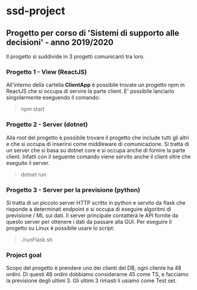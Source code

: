 # ssd-project
## Progetto per corso di 'Sistemi di supporto alle decisioni' - anno 2019/2020


Il progetto si suddivide in 3 progetti comunicanti tra loro. 

### Progetto 1 - View (ReactJS)
All'interno della cartella **ClientApp** è possibile trovate un progetto npm in ReactJS che si occupa di servire la parte client. 
E' possibile lanciarlo singolarmente eseguendo il comando: 

> npm start


### Progetto 2 - Server (dotnet)
Alla root del progetto è possibile trovare il progetto che include tutti gli altri e che si occupa di 
inserirsi come middleware di comunicazione. 
Si tratta di un server che si basa su dotnet core e si occupa anche di fornire la parte client. 
Infatti con il seguente comando viene servito anche il client oltre che eseguito il server. 

> dotnet run

### Progetto 3 - Server per la previsione (python)
Si tratta di un piccolo server HTTP scritto in python e servito da flask che risponde a determinati endpoint e si occupa di eseguire algoritmi 
di previsione / ML sui dati. Il server principale contatterà le API fornite da questo server per ottenere i dati da passare alla GUI. 
Per eseguire il progetto su Linux è possibile usare lo script:

> ./runFlask.sh




### Project goal

Scopo del progetto è prendere uno dei clienti del DB, ogni cliente ha 48 ordini. 
Di questi 48 ordini dobbiamo considerarne 45 come TS, e facciamo la previsione degli ultimi 3. 
Gli ultimi 3 rimasti li usiamo come Test set.
